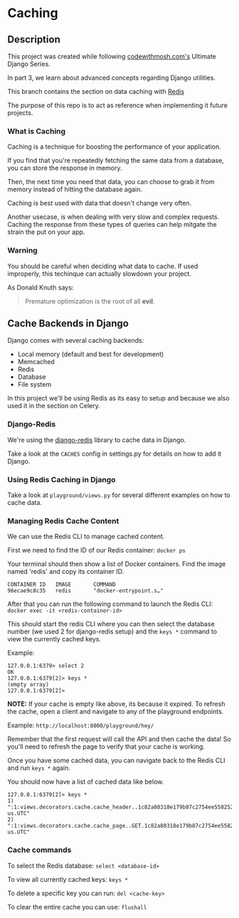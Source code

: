 # Caching

## Description

This project was created while following
[codewithmosh.com's](https://codewithmosh.com/p/the-ultimate-django-series)
Ultimate Django Series.

In part 3, we learn about advanced concepts regarding Django utilities.

This branch contains the section on data caching with
[Redis](https://redis.io/docs/getting-started/)

The purpose of this repo is to act as reference when implementing it future
projects.

### What is Caching

Caching is a technique for boosting the performance of your application.

If you find that you're repeatedly fetching the same data from a database, you
can store the response in memory.

Then, the next time you need that data, you can choose to grab it from memory
instead of hitting the database again.

Caching is best used with data that doesn't change very often.

Another usecase, is when dealing with very slow and complex requests. Caching
the response from these types of queries can help mitgate the strain the put on
your app.

### Warning

You should be careful when deciding what data to cache. If used improperly, this
techinque can actually slowdown your project.

As Donald Knuth says:

> Premature optimization is the root of all **evil**.

## Cache Backends in Django

Django comes with several caching backends:

- Local memory (default and best for development)
- Memcached
- Redis
- Database
- File system

In this project we'll be using Redis as its easy to setup and because we also
used it in the section on Celery.

### Django-Redis

We're using the [django-redis](https://github.com/jazzband/django-redis) library
to cache data in Django.

Take a look at the `CACHES` config in settings.py for details on how to add it
Django.

### Using Redis Caching in Django

Take a look at `playground/views.py` for several different examples on how to
cache data.

### Managing Redis Cache Content

We can use the Redis CLI to manage cached content.

First we need to find the ID of our Redis container: `docker ps`

Your terminal should then show a list of Docker containers. Find the image named
'redis' and copy its container ID.

```log
CONTAINER ID   IMAGE       COMMAND
96ecae9c8c35   redis       "docker-entrypoint.s…"
```

After that you can run the following command to launch the Redis CLI:
`docker exec -it <redis-container-id>`

This should start the redis CLI where you can then select the database number
(we used 2 for django-redis setup) and the `keys *` command to view the
currently cached keys.

Example:

```log
127.0.0.1:6379> select 2
OK
127.0.0.1:6379[2]> keys *
(empty array)
127.0.0.1:6379[2]>
```

**NOTE:** If your cache is empty like above, its because it expired. To refresh
the cache, open a client and navigate to any of the playground endpoints.

Example: `http://localhost:8000/playground/hey/`

Remember that the first request will call the API and then cache the data! So
you'll need to refresh the page to verify that your cache is working.

Once you have some cached data, you can navigate back to the Redis CLI and run
`keys *` again.

You should now have a list of cached data like below.

```log
127.0.0.1:6379[2]> keys *
1) ":1:views.decorators.cache.cache_header..1c82a80318e179b87c2754ee558252b0.en-us.UTC"
2) ":1:views.decorators.cache.cache_page..GET.1c82a80318e179b87c2754ee558252b0.d41d8cd98f00b204e9800998ecf8427e.en-us.UTC"
```

### Cache commands

To select the Redis database: `select <database-id>`

To view all currently cached keys: `keys *`

To delete a specific key you can run: `del <cache-key>`

To clear the entire cache you can use: `flushall`
